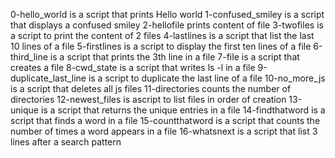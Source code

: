 0-hello_world is a script that prints Hello world
1-confused_smiley is a script that displays a confused smiley
2-hellofile prints content of file
3-twofiles is a script to print the content of 2 files
4-lastlines is a script that list the last 10 lines of a file
5-firstlines is a script to display the first ten lines of a file
6-third_line is a script that prints the 3th line in a file
7-file is a script that creates a file
8-cwd_state is a script that writes ls -l in a file
9-duplicate_last_line is a script to duplicate the last line of a file
10-no_more_js is a script that deletes all js files
11-directories counts the number of directories
12-newest_files is ascript to list files in order of creation
13-unique is a script that returns the unique entries in a file
14-findthatword is a script that finds a word in a file
15-countthatword is a script that counts the number of times a word appears in a file
16-whatsnext is a script that list 3 lines after a search pattern
